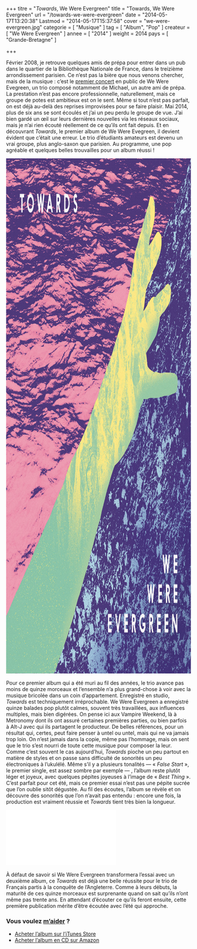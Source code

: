 +++
titre = "<em>Towards</em>, We Were Evergreen"
title = "Towards, We Were Evergreen"
url = "/towards-we-were-evergreen"
date = "2014-05-17T13:20:38"
Lastmod = "2014-05-17T15:37:58"
cover = "we-were-evergreen.jpg"
categorie = [ "Musique" ]
tag = [ "Album", "Pop" ]
createur = [ "We Were Evergreen" ]
annee = [ "2014" ]
weight = 2014
pays = [ "Grande-Bretagne" ]

+++

<p>Février 2008, je retrouve quelques amis de prépa pour entrer dans un pub dans le quartier de la Bibliothèque Nationale de France, dans le treizième arrondissement parisien. Ce n’est pas la bière que nous venons chercher, mais de la musique : c’est le <a href="https://www.facebook.com/photo.php?fbid=23169325436&amp;set=t.514445436&amp;type=3&amp;theater">premier concert</a> en public de We Were Evegreen, un trio composé notamment de Michael, un autre ami de prépa. La prestation n’est pas encore professionnelle, naturellement, mais ce groupe de potes est ambitieux est on le sent. Même si tout n’est pas parfait, on est déjà au-delà des reprises improvisées pour se faire plaisir. Mai 2014, plus de six ans se sont écoulés et j’ai un peu perdu le groupe de vue. J’ai bien gardé un œil sur leurs dernières nouvelles via les réseaux sociaux, mais je n’ai rien écouté réellement de ce qu’ils ont fait depuis. Et en découvrant <em>Towards</em>, le premier album de We Were Evegreen, il devient évident que c&rsquo;était une erreur. Le trio d’étudiants amateurs est devenu un vrai groupe, plus anglo-saxon que parisien. Au programme, une pop agréable et quelques belles trouvailles pour un album réussi !</p>
<div style="text-align:center;"><img class="aligncenter" src="we-were-evergreen-towards.jpg" alt="We were evergreen towards" title="we-were-evergreen-towards.jpg" width="1400" height="1400" /></div>
<p>Pour ce premier album qui a été muri au fil des années, le trio avance pas moins de quinze morceaux et l’ensemble n’a plus grand-chose à voir avec la musique bricolée dans un coin d’appartement. Enregistré en studio, <em>Towards</em> est techniquement irréprochable. We Were Evergreen a enregistré quinze balades pop plutôt calmes, souvent très travaillées, aux influences multiples, mais bien digérées. On pense ici aux Vampire Weekend, là à Metronomy dont ils ont assuré certaines premières parties, ou bien parfois à Alt-J avec qui ils partagent le producteur. De belles références, pour un résultat qui, certes, peut faire penser à untel ou untel, mais qui ne va jamais trop loin. On n’est jamais dans la copie, même pas l’hommage, mais on sent que le trio s’est nourri de toute cette musique pour composer la leur. Comme c’est souvent le cas aujourd’hui, <em>Towards</em> pioche un peu partout en matière de styles et on passe sans difficulté de sonorités un peu électroniques à l’ukulélé. Même s’il y a plusieurs tonalités — « <em>False Start</em> », le premier single, est assez sombre par exemple — , l’album reste plutôt léger et joyeux, avec quelques pépites joyeuses à l’image de « <em>Best Thing</em> ». C’est parfait pour cet été, mais ce premier essai n&rsquo;est pas une pépite sucrée que l&rsquo;on oublie sitôt dégustée. Au fil des écoutes, l&rsquo;album se révèle et on découvre des sonorités que l&rsquo;on n&rsquo;avait pas entendu : encore une fois, la production est vraiment réussie et <em>Towards</em> tient très bien la longueur.</p>
<div class="video-container"><iframe class="aligncenter" src="//www.youtube.com/embed/h_J_4q4LP74" frameborder="0" allowfullscreen></iframe></div>
<p>À défaut de savoir si We Were Evergreen transformera l’essai avec un deuxième album, ce <em>Towards</em> est déjà une belle réussite pour le trio de Français partis à la conquête de l’Angleterre. Comme à leurs débuts, la maturité de ces quinze morceaux est surprenante quand on sait qu’ils n&rsquo;ont même pas trente ans. En attendant d&rsquo;écouter ce qu&rsquo;ils feront ensuite, cette première publication mérite d&rsquo;être écoutée avec l&rsquo;été qui approche.</p>
<div class="amazon">
<h3>Vous voulez <a href="http://voiretmanger.fr/soutien/">m’aider</a> ?</h3>
<ul>
<li><a href="https://itunes.apple.com/fr/album/towards/id816373325">Acheter l’album sur l’iTunes Store</a></li>
<li><a href="http://www.amazon.fr/gp/product/B00J7VUFC6/ref=as_li_ss_tl?ie=UTF8&amp;tag=leblogdenic07-21&amp;linkCode=as2&amp;camp=1642&amp;creative=19458&amp;creativeASIN=B00J7VUFC6">Acheter l’album en CD sur Amazon</a></li>
</ul>
</div>

